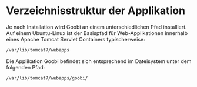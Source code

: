 # Verzeichnisstruktur der Applikation

Je nach Installation wird Goobi an einem unterschiedlichen Pfad installiert. Auf einem Ubuntu-Linux ist der Basispfad für Web-Applikationen innerhalb eines Apache Tomcat Servlet Containers typischerweise:

```bash
/var/lib/tomcat7/webapps
```

Die Applikation Goobi befindet sich entsprechend im Dateisystem unter dem folgenden Pfad:

```bash
/var/lib/tomcat7/webapps/goobi/
```